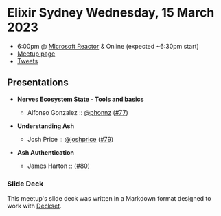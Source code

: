 # Elixir Sydney Wednesday, 15 March 2023

- 6:00pm @ [Microsoft Reactor][] & Online (expected ~6:30pm start)
- [Meetup page][]
- [Tweets][]

## Presentations

- **Nerves Ecosystem State - Tools and basics**
  - Alfonso Gonzalez :: [@phonnz][] ([#77][])

- **Understanding Ash**
  - Josh Price :: [@joshprice][] ([#79][])

- **Ash Authentication**
  - James Harton :: ([#80][])


### Slide Deck

This meetup's slide deck was written in a Markdown format designed to work with
[Deckset][].

[@phonnz]: https://twitter.com/phonnz
[#77]: https://github.com/elixirsydney/elixirsydney/issues/77

[@joshprice]: https://twitter.com/joshprice
[#79]: https://github.com/elixirsydney/elixirsydney/issues/79

[#80]: https://github.com/elixirsydney/elixirsydney/issues/80

[Microsoft Reactor]: https://developer.microsoft.com/en-us/reactor/
[meetup page]: https://www.meetup.com/elixir-sydney/events/291813521/
[tweets]: https://twitter.com/search?f=tweets&q=ElixirSydney%20since%3A2023-03-15%20until%3A2023-03-16&src=typd
[deckset]: https://www.decksetapp.com/
